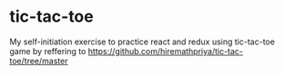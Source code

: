 # tic-tac-toe
My self-initiation exercise to practice react and redux using tic-tac-toe game by reffering to https://github.com/hiremathpriya/tic-tac-toe/tree/master
